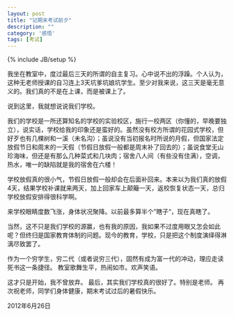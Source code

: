 ```yaml
---
layout: post
title: "记期末考试前夕"
description: ""
category: '感悟'
tags: [考试]
---
```

{% include JB/setup %}


我坐在教室中，度过最后三天的所谓的自主复习。心中说不出的浮躁。个人认为，这种无老师授课的自习连上3天坑爹坑娘坑学生。至少对我来说，这三天是毫无意义的。我们真的不是在上课，而是被课上了。

说到这里，我就想说说我们学校。

我们的学校是一所还算知名的学校的实验校区，施行一校两区（你懂的，早晚要独立），说实话，学校给我的印象还是蛮好的。虽然没有校方所谓的花园式学校，但好歹也有几棵树和一溪（未名沟）；虽说没有当初报名时所说的月假，但国家法定放假节日和周末的一天假（节假日放假一般都是周末补了回去的）；虽说食堂无山珍海味，但还是有那么几种菜式和几块肉；宿舍八人间（有些没有住满），空调，热水，唯一的缺陷就是我的宿舍在六楼！

学校放假真的很小气，节假日放假一般却会在后面补回来。本来以为我们真的放假4天，结果学校补课就来两天，加上回家车上颠簸一天，返校恢复状态一天，总归学校放假安排得很科学啊。

来学校眼睛度数飞涨，身体状况聚降。以前最多算半个”瞎子“，现在真瞎了。

当然，这不只是我们学校的源赢，也有我的原因，我如果不过度用眼又怎会如此呢？但终归是国家教育体制的问题。现今的教育，学校，只是把这个制度演绎得淋漓尽致罢了。

作为一个穷学生，穷二代（或者说穷三代），固然有成为富一代的冲动，理应走读死书这一条捷径。
教室歌舞生平，热闹如市。欢声笑语。

这才只是开始，我不曾放弃。
最后，其实我们学校真的很好了。特别是老师。
再次祝老师，同学们身体健康，期末考试过后的暑假快乐。

2012年6月26日
